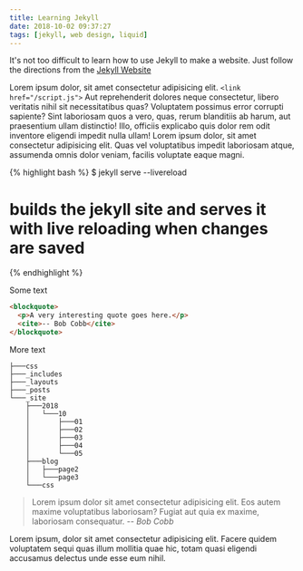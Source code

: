 ```yaml
---
title: Learning Jekyll
date: 2018-10-02 09:37:27
tags: [jekyll, web design, liquid]
---
```

It's not too difficult to learn how to use Jekyll to make a website. Just follow the directions from the [Jekyll Website](https://jekyllrb.com/)<!-- more -->

Lorem ipsum dolor, sit amet consectetur adipisicing elit. `<link href="/script.js">` Aut reprehenderit dolores neque consectetur, libero veritatis nihil sit necessitatibus quas? Voluptatem possimus error corrupti sapiente? Sint laboriosam quos a vero, quas, rerum blanditiis ab harum, aut praesentium ullam distinctio! Illo, officiis explicabo quis dolor rem odit inventore eligendi impedit nulla ullam! Lorem ipsum dolor, sit amet consectetur adipisicing elit. Quas vel voluptatibus impedit laboriosam atque, assumenda omnis dolor veniam, facilis voluptate eaque magni.

{% highlight bash %}
$ jekyll serve --livereload
# builds the jekyll site and serves it with live reloading when changes are saved
{% endhighlight %}

Some text

```html
<blockquote>
  <p>A very interesting quote goes here.</p>
  <cite>-- Bob Cobb</cite>
</blockquote>
```

More text

```
├───css
├───_includes
├───_layouts
├───_posts
└───_site
    ├───2018
    │   └───10
    │       ├───01
    │       ├───02
    │       ├───03
    │       ├───04
    │       └───05
    ├───blog
    │   ├───page2
    │   └───page3
    └───css
```

> Lorem ipsum dolor sit amet consectetur adipisicing elit. 
> Eos autem maxime voluptatibus laboriosam? Fugiat aut quia ex maxime, laboriosam consequatur.
> <cite>-- Bob Cobb</cite>

Lorem ipsum, dolor sit amet consectetur adipisicing elit. Facere quidem voluptatem sequi quas illum mollitia quae hic, totam quasi eligendi accusamus delectus unde esse eum nihil.